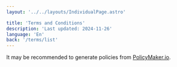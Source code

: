 ```yaml
---
layout: '../../layouts/IndividualPage.astro'

title: 'Terms and Conditions'
description: 'Last updated: 2024-11-26'
language: 'En'
back: '/terms/list'
---
```


It may be recommended to generate policies from [PolicyMaker.io](https://policymaker.io).
